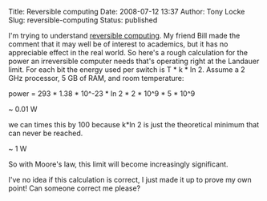 Title: Reversible computing
Date: 2008-07-12 13:37
Author: Tony Locke
Slug: reversible-computing
Status: published

I'm trying to understand [reversible computing](http://en.wikipedia.org/wiki/Reversible_computing). My friend Bill made the comment that it may well be of interest to academics, but it has no appreciable effect in the real world. So here's a rough calculation for the power an irreversible computer needs that's operating right at the Landauer limit. For each bit the energy used per switch is T \* k \* ln 2. Assume a 2 GHz processor, 5 GB of RAM, and room temperature:  
  
power = 293 \* 1.38 \* 10\^-23 \* ln 2 \* 2 \* 10\^9 \* 5 \* 10\^9  
  
\~ 0.01 W  
  
we can times this by 100 because k\*ln 2 is just the theoretical minimum that can never be reached.  
  
\~ 1 W  
  
So with Moore's law, this limit will become increasingly significant.  
  
I've no idea if this calculation is correct, I just made it up to prove my own point! Can someone correct me please?
